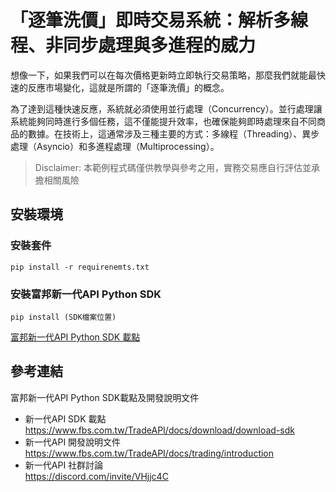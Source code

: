 # 「逐筆洗價」即時交易系統：解析多線程、非同步處理與多進程的威力
想像一下，如果我們可以在每次價格更新時立即執行交易策略，那麼我們就能最快速的反應市場變化，這就是所謂的「逐筆洗價」的概念。

為了達到這種快速反應，系統就必須使用並行處理（Concurrency）。並行處理讓系統能夠同時進行多個任務，這不僅能提升效率，也確保能夠即時處理來自不同商品的數據。在技術上，這通常涉及三種主要的方式：多線程（Threading）、異步處理（Asyncio）和多進程處理（Multiprocessing）。<br>

> Disclaimer: 本範例程式碼僅供教學與參考之用，實務交易應自行評估並承擔相關風險

## 安裝環境
### 安裝套件

```console
pip install -r requirenemts.txt
```

### 安裝富邦新一代API Python SDK

```console
pip install (SDK檔案位置)
```
[富邦新一代API Python SDK 載點](https://www.fbs.com.tw/TradeAPI/docs/download/download-sdk)

## 參考連結
富邦新一代API Python SDK載點及開發說明文件
* 新一代API SDK 載點<br>
https://www.fbs.com.tw/TradeAPI/docs/download/download-sdk
* 新一代API 開發說明文件<br>
https://www.fbs.com.tw/TradeAPI/docs/trading/introduction 
* 新一代API 社群討論<br>
https://discord.com/invite/VHjjc4C
